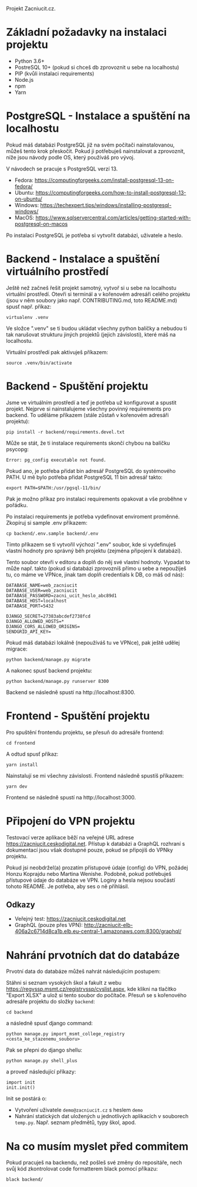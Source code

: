 Projekt Zacniucit.cz.

# Základní požadavky na instalaci projektu

- Python 3.6+
- PostreSQL 10+ (pokud si chceš db zprovoznit u sebe na localhostu)
- PIP (kvůli instalaci requirements)
- Node.js
- npm
- Yarn

# PostgreSQL - Instalace a spuštění na localhostu

Pokud máš databázi PostgreSQL již na svém počítači nainstalovanou, můžeš
tento krok přeskočit. Pokud ji potřebuješ nainstalovat a zprovoznit, níže
jsou návody podle OS, který používáš pro vývoj.

V návodech se pracuje s PostgreSQL verzí 13.

- Fedora: https://computingforgeeks.com/install-postgresql-13-on-fedora/
- Ubuntu: https://computingforgeeks.com/how-to-install-postgresql-13-on-ubuntu/
- Windows: https://techexpert.tips/windows/installing-postgresql-windows/
- MacOS: https://www.sqlservercentral.com/articles/getting-started-with-postgresql-on-macos

Po instalaci PostgreSQL je potřeba si vytvořit databázi, uživatele a heslo.

# Backend - Instalace a spuštění virtuálního prostředí

Ještě než začneš řešit projekt samotný, vytvoř si u sebe na localhostu
virtuální prostředí. Otevři si terminál a v kořenovém adresáři celého
projektu (jsou v něm soubory jako např. CONTRIBUTING.md, toto README.md)
spusť např. příkaz:

```
virtualenv .venv
```

Ve složce ".venv" se ti budou ukládat všechny python balíčky a nebudou ti
tak narušovat strukturu jiných projektů (jejich závislosti), které máš
na localhostu.

Virtuální prostředí pak aktivuješ příkazem:

```
source .venv/bin/activate
```

# Backend - Spuštění projektu

Jsme ve virtuálním prostředí a teď je potřeba už konfigurovat a spustit projekt.
Nejprve si nainstalujeme všechny povinný requirements pro backend. To uděláme
příkazem (stále zůstaň v kořenovém adresáři projektu):

```
pip install -r backend/requirements.devel.txt
```

Může se stát, že ti instalace requirements skončí chybou na balíčku psycopg:

```
Error: pg_config executable not found.
```

Pokud ano, je potřeba přidat bin adresář PostgreSQL do systémového PATH.
U mě bylo potřeba přidat PostgreSQL 11 bin adresář takto:

```
export PATH=$PATH:/usr/pgsql-11/bin/
```

Pak je možno příkaz pro instalaci requirements opakovat a vše proběhne v pořádku.

Po instalaci requirements je potřeba vydefinovat enviroment proměnné.
Zkopíruj si sample .env příkazem:

```
cp backend/.env.sample backend/.env
```

Tímto příkazem se ti vytvořil výchozí ".env" soubor, kde si vydefinuješ vlastní
hodnoty pro správný běh projektu (zejména připojení k databázi).

Tento soubor otevři v editoru a doplň do něj své vlastní hodnoty. Vypadat to může
např. takto (pokud si databázi zprovozníš přímo u sebe a nepoužiješ tu, co máme
ve VPNce, jinak tam doplň credentials k DB, co máš od nás):

```
DATABASE_NAME=web_zacniucit
DATABASE_USER=web_zacniucit
DATABASE_PASSWORD=zacni_ucit_heslo_abc89d1
DATABASE_HOST=localhost
DATABASE_PORT=5432

DJANGO_SECRET=27383abcdef2738fcd
DJANGO_ALLOWED_HOSTS=*
DJANGO_CORS_ALLOWED_ORIGINS=
SENDGRID_API_KEY=
```

Pokud máš databázi lokálně (nepoužíváš tu ve VPNce), pak ještě udělej migrace:

```
python backend/manage.py migrate
```

A nakonec spusť backend projektu:

```
python backend/manage.py runserver 8300
```

Backend se následně spustí na http://localhost:8300.


# Frontend - Spuštění projektu

Pro spuštění frontendu projektu, se přesuň do adresáře frontend:

```
cd frontend
```

A odtud spusť příkaz:

```
yarn install
```

Nainstalují se mi všechny závislosti. Frontend následně spustíš příkazem:

```
yarn dev
```

Frontend se následně spustí na http://localhost:3000.


# Připojení do VPN projektu

Testovací verze aplikace běží na veřejné URL adrese https://zacniucit.ceskodigital.net.
Přístup k databázi a GraphQL rozhraní s dokumentací jsou však dostupné pouze, pokud se připojíš
do VPNky projektu.

Pokud jsi neobdržel(a) prozatím přístupové údaje (config) do VPN, požádej Honzu Koprajdu
nebo Martina Wenishe. Podobně, pokud potřebuješ přístupové údaje do databáze ve VPN.
Loginy a hesla nejsou součástí tohoto README. Je potřeba, aby ses o ně přihlásil.

## Odkazy

- Veřejný test: https://zacniucit.ceskodigital.net
- GraphQL (pouze přes VPN): http://zacniucit-elb-406a2c6714d8ca1b.elb.eu-central-1.amazonaws.com:8300/graphql/


# Nahrání prvotních dat do databáze

Prvotní data do databáze můžeš nahrát následujícím postupem:

Stáhni si seznam vysokých škol a fakult z webu https://regvssp.msmt.cz/registrvssp/cvslist.aspx,
kde klikni na tlačítko "Export XLSX" a ulož si tento soubor do počítače. Přesuň se s kořenového
adresáře projektu do složky `backend`:

```
cd backend 
```

a následně spusť django command:

```
python manage.py import_msmt_college_registry <cesta_ke_stazenemu_souboru>
```

Pak se přepni do django shellu:

```
python manage.py shell_plus
```

a proveď následující příkazy:

```
import init
init.init()
```

Init se postárá o:
* Vytvoření uživatele `demo@zacniucit.cz` s heslem `demo`
* Nahrání statických dat uložených u jednotlivých aplikacích v souborech `temp.py`. Např. seznam
předmětů, typy škol, apod.


# Na co musím myslet před commitem

Pokud pracuješ na backendu, než pošleš své změny do repositáře, nech svůj kód zkontrolovat code formatterem black
pomocí příkazu:

```
black backend/
```

